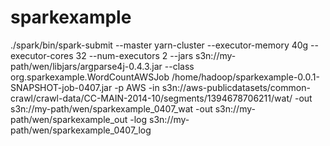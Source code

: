 # sparkexample

./spark/bin/spark-submit --master yarn-cluster --executor-memory 40g --executor-cores 32 --num-executors 2 --jars s3n://my-path/wen/libjars/argparse4j-0.4.3.jar --class org.sparkexample.WordCountAWSJob /home/hadoop/sparkexample-0.0.1-SNAPSHOT-job-0407.jar -p AWS -in s3n://aws-publicdatasets/common-crawl/crawl-data/CC-MAIN-2014-10/segments/1394678706211/wat/ -out s3n://my-path/wen/sparkexample_0407_wat -out s3n://my-path/wen/sparkexample_out -log s3n://my-path/wen/sparkexample_0407_log